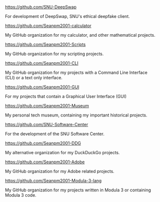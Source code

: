 https://github.com/SNU-DeepSwap

For development of DeepSwap, SNU's ethical deepfake client.

https://github.com/Seanpm2001-calculator

My GitHub organization for my calculator, and other mathematical projects.

https://github.com/Seanpm2001-Scripts

My GitHub organization for my scripting projects.

https://github.com/Seanpm2001-CLI

My GitHub organization for my projects with a Command Line Interface (CLI) or a text only interface.

https://github.com/Seanpm2001-GUI

For my projects that contain a Graphical User Interface (GUI)

https://github.com/Seanpm2001-Museum

My personal tech museum, containing my important historical projects.

https://github.com/SNU-Software-Center

For the development of the SNU Software Center.

https://github.com/Seanpm2001-DDG

My alternative organization for my DuckDuckGo projects.

https://github.com/Seanpm2001-Adobe

My GitHub organization for my Adobe related projects.

https://github.com/Seanpm2001-Modula-3-lang

My GitHub organization for my projects written in Modula 3 or containing Modula 3 code.

